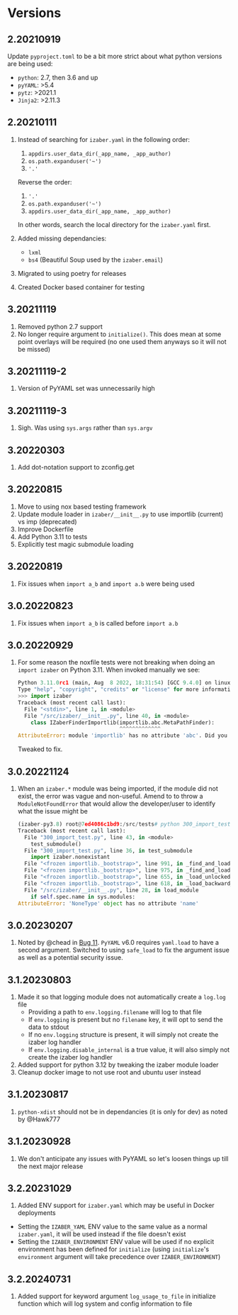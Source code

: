 # Versions

## 2.20210919

Update `pyproject.toml` to be a bit more strict about what python versions are being used:

- `python`: 2.7, then 3.6 and up
- `pyYAML`: >5.4
- `pytz`: >2021.1
- `Jinja2`: >2.11.3

## 2.20210111

1. Instead of searching for `izaber.yaml` in the following order:
    1. `appdirs.user_data_dir(_app_name, _app_author)`
    2. `os.path.expanduser('~')`
    3. `'.'`

    Reverse the order:

    1. `'.'`
    2. `os.path.expanduser('~')`
    3. `appdirs.user_data_dir(_app_name, _app_author)`

    In other words, search the local directory for the `izaber.yaml` first.
2. Added missing dependancies:
    - `lxml`
    - `bs4` (Beautiful Soup used by the `izaber.email`)
3. Migrated to using poetry for releases
4. Created Docker based container for testing

## 3.20211119

1. Removed python 2.7 support
2. No longer require argument to `initialize()`. This does mean at some point overlays will be required (no one used them anyways so it will not be missed)


## 3.20211119-2

1. Version of PyYAML set was unnecessarily high

## 3.20211119-3

1. Sigh. Was using `sys.args` rather than `sys.argv`

## 3.20220303

1. Add dot-notation support to zconfig.get

## 3.20220815

1. Move to using nox based testing framework
2. Update module loader in `izaber/__init__.py` to use importlib (current) vs imp (deprecated)
3. Improve Dockerfile
4. Add Python 3.11 to tests
5. Explicitly test magic submodule loading

## 3.20220819

1. Fix issues when `import a_b` and `import a.b` were being used

## 3.0.20220823

1. Fix issues when `import a_b` is called before `import a.b`

## 3.0.20220929

1. For some reason the noxfile tests were not breaking when doing an `import izaber` on Python 3.11. When invoked manually we see:

    ```python
    Python 3.11.0rc1 (main, Aug  8 2022, 18:31:54) [GCC 9.4.0] on linux
    Type "help", "copyright", "credits" or "license" for more information.
    >>> import izaber
    Traceback (most recent call last):
      File "<stdin>", line 1, in <module>
      File "/src/izaber/__init__.py", line 40, in <module>
        class IZaberFinderImportlib(importlib.abc.MetaPathFinder):
                                    ^^^^^^^^^^^^^
    AttributeError: module 'importlib' has no attribute 'abc'. Did you mean: '_abc'?
    ```

    Tweaked to fix.

## 3.0.20221124

1. When an `izaber.*` module was being imported, if the module did not exist, the error was vague and non-useful. Amend to
    to throw a `ModuleNotFoundError` that would allow the developer/user to identify what the issue might be

    ```python
    (izaber-py3.8) root@7ed4086c1bd9:/src/tests# python 300_import_test.py
    Traceback (most recent call last):
      File "300_import_test.py", line 43, in <module>
        test_submodule()
      File "300_import_test.py", line 36, in test_submodule
        import izaber.nonexistant
      File "<frozen importlib._bootstrap>", line 991, in _find_and_load
      File "<frozen importlib._bootstrap>", line 975, in _find_and_load_unlocked
      File "<frozen importlib._bootstrap>", line 655, in _load_unlocked
      File "<frozen importlib._bootstrap>", line 618, in _load_backward_compatible
      File "/src/izaber/__init__.py", line 28, in load_module
        if self.spec.name in sys.modules:
    AttributeError: 'NoneType' object has no attribute 'name'
    ```

## 3.0.20230207

1. Noted by @chead in [Bug 11](https://github.com/zabertech/python-izaber/issues/11). `PyYAML` v6.0 requires `yaml.load` to have a second argument. Switched to using `safe_load` to fix the argument issue as well as a potential security issue.

## 3.1.20230803

1. Made it so that logging module does not automatically create a `log.log` file
    - Providing a path to `env.logging.filename` will log to that file
    - If `env.logging` is present but no `filename` key, it will opt to send the data to stdout
    - If no `env.logging` structure is present, it will simply not create the izaber log handler
    - If `env.logging.disable_internal` is a true value, it will also simply not create the izaber log handler
2. Added support for python 3.12 by tweaking the izaber module loader
3. Cleanup docker image to not use root and ubuntu user instead

## 3.1.20230817

1. `python-xdist` should not be in dependancies (it is only for dev) as noted by @Hawk777

## 3.1.20230928

1. We don't anticipate any issues with PyYAML so let's loosen things up till the next major release

## 3.2.20231029

1. Added ENV support for `izaber.yaml` which may be useful in Docker deployments
  - Setting the `IZABER_YAML` ENV value to the same value as a normal `izaber.yaml`, it will be used instead if the file doesn't exist
  - Setting the `IZABER_ENVIRONMENT` ENV value will be used if no explicit environment has been defined for `initialize` (using `initialize`'s `environment` argument will take precedence over `IZABER_ENVIRONMENT`)

## 3.2.20240731

1. Added support for keyword argument `log_usage_to_file` in initialize function which will log system and config information to file
